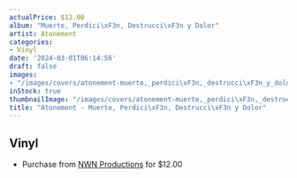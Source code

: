 ```yaml
---
actualPrice: $12.00
album: "Muerte, Perdici\xF3n, Destrucci\xF3n y Dolor"
artist: Atonement
categories:
- Vinyl
date: '2024-03-01T06:14:56'
draft: false
images:
- "/images/covers/atonement-muerte,_perdici\xF3n,_destrucci\xF3n_y_dolor.jpg"
inStock: true
thumbnailImage: "/images/covers/atonement-muerte,_perdici\xF3n,_destrucci\xF3n_y_dolor-thumb.jpg"
title: "Atonement - Muerte, Perdici\xF3n, Destrucci\xF3n y Dolor"
---
```


## Vinyl
* Purchase from [NWN Productions](http://shop.nwnprod.com/index.php?route=product/product&path=75&product_id=41641&sort=pd.name&order=ASC) for $12.00
